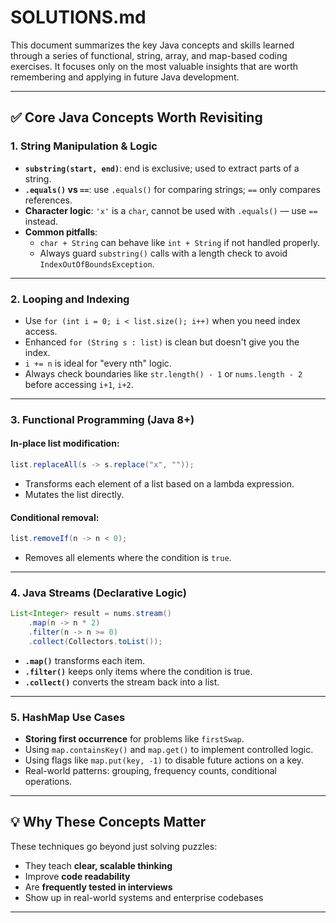 # SOLUTIONS.md

This document summarizes the key Java concepts and skills learned through a series of functional, string, array, and map-based coding exercises. It focuses only on the most valuable insights that are worth remembering and applying in future Java development.

---

## ✅ Core Java Concepts Worth Revisiting

### 1. String Manipulation & Logic
- **`substring(start, end)`**: end is exclusive; used to extract parts of a string.
- **`.equals()` vs `==`**: use `.equals()` for comparing strings; `==` only compares references.
- **Character logic**: `'x'` is a `char`, cannot be used with `.equals()` — use `==` instead.
- **Common pitfalls**:
  - `char + String` can behave like `int + String` if not handled properly.
  - Always guard `substring()` calls with a length check to avoid `IndexOutOfBoundsException`.

---

### 2. Looping and Indexing
- Use `for (int i = 0; i < list.size(); i++)` when you need index access.
- Enhanced `for (String s : list)` is clean but doesn't give you the index.
- `i += n` is ideal for "every nth" logic.
- Always check boundaries like `str.length() - 1` or `nums.length - 2` before accessing `i+1`, `i+2`.

---

### 3. Functional Programming (Java 8+)

#### In-place list modification:
```java
list.replaceAll(s -> s.replace("x", ""));
```
- Transforms each element of a list based on a lambda expression.
- Mutates the list directly.

#### Conditional removal:
```java
list.removeIf(n -> n < 0);
```
- Removes all elements where the condition is `true`.

---

### 4. Java Streams (Declarative Logic)
```java
List<Integer> result = nums.stream()
    .map(n -> n * 2)
    .filter(n -> n >= 0)
    .collect(Collectors.toList());
```
- **`.map()`** transforms each item.
- **`.filter()`** keeps only items where the condition is true.
- **`.collect()`** converts the stream back into a list.

---

### 5. HashMap Use Cases
- **Storing first occurrence** for problems like `firstSwap`.
- Using `map.containsKey()` and `map.get()` to implement controlled logic.
- Using flags like `map.put(key, -1)` to disable future actions on a key.
- Real-world patterns: grouping, frequency counts, conditional operations.

---

## 💡 Why These Concepts Matter
These techniques go beyond just solving puzzles:
- They teach **clear, scalable thinking**
- Improve **code readability**
- Are **frequently tested in interviews**
- Show up in real-world systems and enterprise codebases

---
